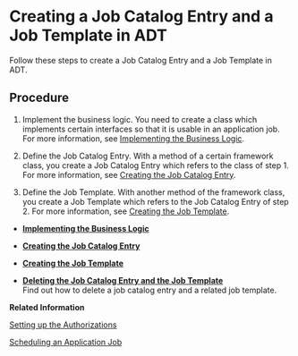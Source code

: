<!-- loio949ba003345b476e99e46b920f41632d -->

# Creating a Job Catalog Entry and a Job Template in ADT

Follow these steps to create a Job Catalog Entry and a Job Template in ADT.



<a name="loio949ba003345b476e99e46b920f41632d__steps"/>

## Procedure

1.  Implement the business logic. You need to create a class which implements certain interfaces so that it is usable in an application job. For more information, see [Implementing the Business Logic](Implementing_the_Business_Logic_99dcde1.md).

2.  Define the Job Catalog Entry. With a method of a certain framework class, you create a Job Catalog Entry which refers to the class of step 1. For more information, see [Creating the Job Catalog Entry](Creating_the_Job_Catalog_Entry_1cff59e.md).

3.  Define the Job Template. With another method of the framework class, you create a Job Template which refers to the Job Catalog Entry of step 2. For more information, see [Creating the Job Template](Creating_the_Job_Template_1f04ad2.md).


-   **[Implementing the Business Logic](Implementing_the_Business_Logic_99dcde1.md "")**  

-   **[Creating the Job Catalog Entry](Creating_the_Job_Catalog_Entry_1cff59e.md "")**  

-   **[Creating the Job Template](Creating_the_Job_Template_1f04ad2.md "")**  

-   **[Deleting the Job Catalog Entry and the Job Template](Deleting_the_Job_Catalog_Entry_and_the_Job_Template_8247ec9.md "Find out how to delete a job catalog entry and a related job template.")**  
Find out how to delete a job catalog entry and a related job template.

**Related Information**  


[Setting up the Authorizations](Setting_up_the_Authorizations_bb559a5.md "Some further activities in ADT and in the administrator’s launchpad are necessary to be able to schedule the job template in the Fiori app Application Jobs.")

[Scheduling an Application Job](Scheduling_an_Application_Job_147d689.md "Find out how to schedule an Application Job.")

